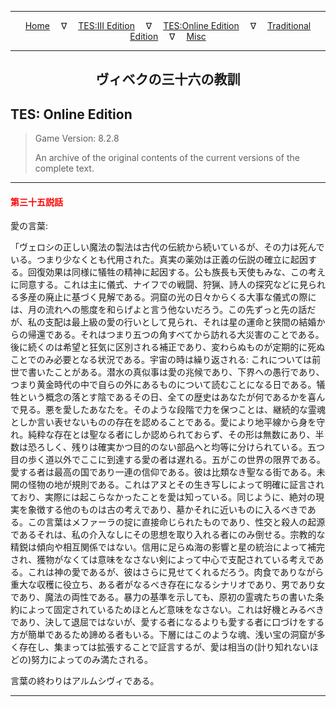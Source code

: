 
---

<!-- Jekyll Page Links -->

<center>
<a href="../../../../index.html">Home</a>
&emsp;&nabla;&emsp;
<a href="../../../index-tes3.html">TES:III Edition</a>
&emsp;&nabla;&emsp;
<a href="../../../index-teso.html">TES:Online Edition</a>
&emsp;&nabla;&emsp;
<a href="../../../index-traditional.html">Traditional Edition</a>
&emsp;&nabla;&emsp;
<a href="../../../index-misc.html">Misc</a>
</center>

<!-- Markdown Body Below: -->

---

<center>
<h2><span style="font-family:Georgia">ヴィベクの三十六の教訓</span></h2>
</center>

## TES: Online Edition

> Game Version: 8.2.8
>
> An archive of the original contents of the current versions of the complete text.

---

#### <span style="color:red">第三十五説話</span>

愛の言葉:

「ヴェロシの正しい魔法の製法は古代の伝統から続いているが、その力は死んでいる。つまり少なくとも代用された。真実の薬効は正義の伝説の確立に起因する。回復効果は同様に犠牲の精神に起因する。公も族長も天使もみな、この考えに同意する。これは主に儀式、ナイフでの戦闘、狩猟、詩人の探究などに見られる多産の廃止に基づく見解である。洞窟の光の日々からくる大事な儀式の際には、月の流れへの態度を和らげよと言う他ないだろう。この先ずっと先の話だが、私の支配は最上級の愛の行いとして見られ、それは星の運命と狭間の結婚からの帰還である。それはつまり五つの角すべてから訪れる大災害のことである。後に続くのは希望と狂気に区別される補正であり、変わらぬものが定期的に死ぬことでのみ必要となる状況である。宇宙の時は繰り返される: これについては前世で書いたことがある。潜水の真似事は愛の兆候であり、下界への愚行であり、つまり黄金時代の中で自らの外にあるものについて読むことになる日である。犠牲という概念の落とす陰であるその日、全ての歴史はあなたが何であるかを喜んで見る。悪を愛したあなたを。そのような段階で力を保つことは、継続的な霊魂としか言い表せないものの存在を認めることである。愛により地平線から身を守れ。純粋な存在とは聖なる者にしか認められておらず、その形は無数にあり、半数は恐ろしく、残りは確実かつ目的のない部品へと均等に分けられている。五つ目の歩く道以外でここに到達する愛の者は遅れる。五がこの世界の限界である。愛する者は最高の国であり一連の信仰である。彼は比類なき聖なる街である。未開の怪物の地が規則である。これはアヌとその生き写しによって明確に証言されており、実際には起こらなかったことを愛は知っている。同じように、絶対の現実を象徴する他のものは古の考えであり、墓かそれに近いものに入るべきである。この言葉はメファーラの掟に直接命じられたものであり、性交と殺人の起源であるそれは、私の介入なしにその思想を取り入れる者にのみ倒せる。宗教的な精鋭は傾向や相互関係ではない。信用に足らぬ海の影響と星の統治によって補完され、獲物がなくては意味をなさない剣によって中心で支配されている考えである。これは神の愛であるが、彼はさらに見せてくれるだろう。肉食でありながら重大な収穫に役立ち、ある者がなるべき存在になるシナリオであり、男であり女であり、魔法の両性である。暴力の基準を示しても、原初の霊魂たちの書いた条約によって固定されているためほとんど意味をなさない。これは好機とみるべきであり、決して退屈ではないが、愛する者になるよりも愛する者に口づけをする方が簡単であるため諦める者もいる。下層にはこのような魂、浅い宝の洞窟が多く存在し、集まっては拡張することで証言するが、愛は相当の(計り知れないほどの)努力によってのみ満たされる。

言葉の終わりはアルムシヴィである。

---
